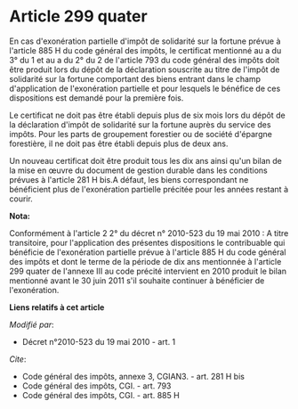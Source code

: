 # Article 299 quater

En cas d'exonération partielle d'impôt de solidarité sur la fortune prévue à l'article 885 H du code général des impôts, le
certificat mentionné au a du 3° du 1 et au a du 2° du 2 de l'article 793 du code général des impôts doit être produit lors du
dépôt de la déclaration souscrite au titre de l'impôt de solidarité sur la fortune comportant des biens entrant dans le champ
d'application de l'exonération partielle et pour lesquels le bénéfice de ces dispositions est demandé pour la première fois. 

Le certificat ne doit pas être établi depuis plus de six mois lors du dépôt de la déclaration d'impôt de solidarité sur la
fortune auprès du service des impôts. Pour les parts de groupement forestier ou de société d'épargne forestière, il ne doit
pas être établi depuis plus de deux ans. 

Un nouveau certificat doit être produit tous les dix ans ainsi qu'un bilan de la mise en œuvre du document de gestion durable
dans les conditions prévues à l'article 281 H bis.A défaut, les biens correspondant ne bénéficient plus de l'exonération
partielle précitée pour les années restant à courir.

**Nota:**

Conformément à l'article 2 2° du décret n° 2010-523 du 19 mai 2010 : A titre transitoire, pour l'application des présentes
dispositions le contribuable qui bénéficie de l'exonération partielle prévue à l'article 885 H du code général des impôts et
dont le terme de la période de dix ans mentionnée à l'article 299 quater de l'annexe III au code précité intervient en 2010
produit le bilan mentionné avant le 30 juin 2011 s'il souhaite continuer à bénéficier de l'exonération.

**Liens relatifs à cet article**

_Modifié par_:

  - Décret n°2010-523 du 19 mai 2010 - art. 1

_Cite_:

  - Code général des impôts, annexe 3, CGIAN3. - art. 281 H bis
  - Code général des impôts, CGI. - art. 793
  - Code général des impôts, CGI. - art. 885 H
